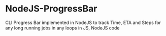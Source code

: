 # NodeJS-ProgressBar
CLI Progress Bar implemented in NodeJS to track Time, ETA and Steps for any long running jobs in any loops in JS, NodeJS code
